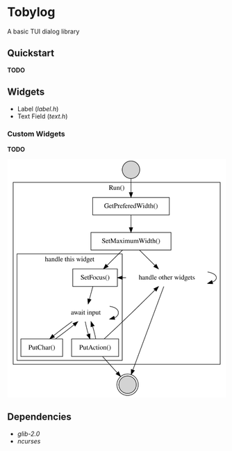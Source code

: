 # Tobylog

A basic TUI dialog library

## Quickstart

**TODO**

## Widgets

- Label (*label.h*)
- Text Field (*text.h*)

### Custom Widgets

**TODO**

![Widget Lifecycle](assets/widget-lifecycle.svg "Widget Lifecycle")

## Dependencies

- *glib-2.0*
- *ncurses*
